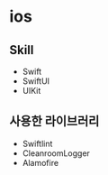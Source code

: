 # ios

## Skill 
- Swift 
- SwiftUI 
- UIKit


## 사용한 라이브러리 
- Swiftlint
- CleanroomLogger
- Alamofire 
